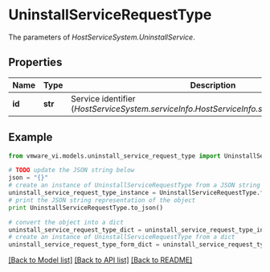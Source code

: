 # UninstallServiceRequestType

The parameters of *HostServiceSystem.UninstallService*. 

## Properties
Name | Type | Description | Notes
------------ | ------------- | ------------- | -------------
**id** | **str** | Service identifier (*HostServiceSystem.serviceInfo*.*HostServiceInfo.service*.*HostService.key*).  | 

## Example

```python
from vmware_vi.models.uninstall_service_request_type import UninstallServiceRequestType

# TODO update the JSON string below
json = "{}"
# create an instance of UninstallServiceRequestType from a JSON string
uninstall_service_request_type_instance = UninstallServiceRequestType.from_json(json)
# print the JSON string representation of the object
print UninstallServiceRequestType.to_json()

# convert the object into a dict
uninstall_service_request_type_dict = uninstall_service_request_type_instance.to_dict()
# create an instance of UninstallServiceRequestType from a dict
uninstall_service_request_type_form_dict = uninstall_service_request_type.from_dict(uninstall_service_request_type_dict)
```
[[Back to Model list]](../README.md#documentation-for-models) [[Back to API list]](../README.md#documentation-for-api-endpoints) [[Back to README]](../README.md)


